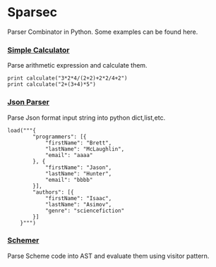 # Sparsec
Parser Combinator in Python. Some examples can be found here.

### [Simple Calculator](SimpleCalc.py)
Parse arithmetic expression and calculate them.

    print calculate("3*2*4/(2+2)+2*2/4+2")
    print calculate("2+(3+4)*5")

### [Json Parser](JsonParser.py)
Parse Json format input string into python dict,list,etc.

    load("""{
            "programmers": [{
                "firstName": "Brett",
                "lastName": "McLaughlin",
                "email": "aaaa"
            }, {
                "firstName": "Jason",
                "lastName": "Hunter",
                "email": "bbbb"
            }],
            "authors": [{
                "firstName": "Isaac",
                "lastName": "Asimov",
                "genre": "sciencefiction"
            }]
        }""")

### [Schemer](Schemer.py)
Parse Scheme code into AST and evaluate them using visitor pattern.